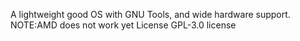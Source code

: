  A lightweight good OS with GNU Tools, and wide hardware support. NOTE:AMD does not work yet
License
GPL-3.0 license 
